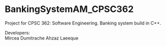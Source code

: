 # BankingSystemAM_CPSC362
Project for CPSC 362: Software Engineering. Banking system build in C++.

Developers:     
Mircea Dumitrache
Ahzaz Laeeque
                
